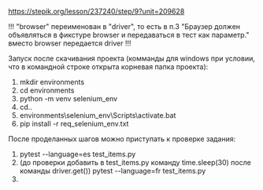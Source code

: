 https://stepik.org/lesson/237240/step/9?unit=209628

!!!
"browser" переименован в "driver", то есть в п.3 "Браузер должен объявляться в фикстуре browser и передаваться в тест как параметр." вместо browser передается driver
!!!

Запуск после скачивания проекта (комманды для windows при условии, что в командной строке открыта корневая папка проекта):

1. mkdir environments
2. cd environments
3. python -m venv selenium_env
4. cd..
5. environments\selenium_env\Scripts\activate.bat
6. pip install -r req_selenium_env.txt

После проделанных шагов можно приступать к проверке задания:

1. pytest --language=es test_items.py
2. (до проверки добавить в test_items.py команду time.sleep(30) после команды driver.get()) pytest --language=fr test_items.py
3.
